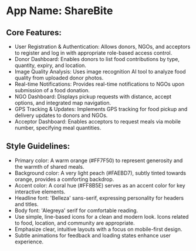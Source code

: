 # **App Name**: ShareBite

## Core Features:

- User Registration & Authentication: Allows donors, NGOs, and acceptors to register and log in with appropriate role-based access control.
- Donor Dashboard: Enables donors to list food contributions by type, quantity, expiry, and location.
- Image Quality Analysis: Uses image recognition AI tool to analyze food quality from uploaded donor photos.
- Real-time Notifications: Provides real-time notifications to NGOs upon submission of a food donation.
- NGO Dashboard: Displays pickup requests with distance, accept options, and integrated map navigation.
- GPS Tracking & Updates: Implements GPS tracking for food pickup and delivery updates to donors and NGOs.
- Acceptor Dashboard: Enables acceptors to request meals via mobile number, specifying meal quantities.

## Style Guidelines:

- Primary color: A warm orange (#FF7F50) to represent generosity and the warmth of shared meals.
- Background color: A very light peach (#FAEBD7), subtly tinted towards orange, provides a comforting backdrop.
- Accent color: A coral hue (#FF8B5E) serves as an accent color for key interactive elements.
- Headline font: 'Belleza' sans-serif, expressing personality for headers and titles.
- Body font: 'Alegreya' serif for comfortable reading.
- Use simple, line-based icons for a clean and modern look. Icons related to food, location, and community are appropriate.
- Emphasize clear, intuitive layouts with a focus on mobile-first design.
- Subtle animations for feedback and loading states enhance user experience.